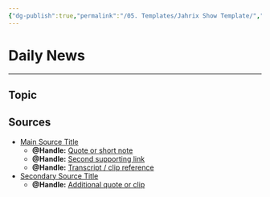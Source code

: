 ```yaml
---
{"dg-publish":true,"permalink":"/05. Templates/Jahrix Show Template/","tags":["jahrixshow","politics","dailynews","trump2025","edithere"],"created":"2025-09-02T22:28:02.209-04:00","updated":"2025-09-07T03:35:20.329-04:00"}
---
```


# Daily News
---
## Topic
## Sources
- [Main Source Title](url)  
  - **@Handle:** [Quote or short note](url)  
  - **@Handle:** [Second supporting link](url)  
  - **@Handle:** [Transcript / clip reference](url)  
- [Secondary Source Title](url)  
  - **@Handle:** [Additional quote or clip](url)  
